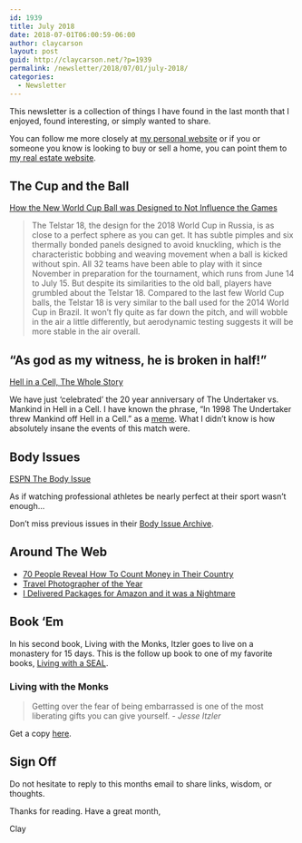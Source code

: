 ```yaml
---
id: 1939
title: July 2018
date: 2018-07-01T06:00:59-06:00
author: claycarson
layout: post
guid: http://claycarson.net/?p=1939
permalink: /newsletter/2018/07/01/july-2018/
categories:
  - Newsletter
---
```

This newsletter is a collection of things I have found in the last month that I enjoyed, found interesting, or simply wanted to share.

You can follow me more closely at <a href="http://claycarson.net" title="Personal Website">my personal website</a> or if you or someone you know is looking to buy or sell a home, you can point them to <a href="http://claycarson.com" title="Business Website ">my real estate website</a>.

<h2>The Cup and the Ball</h2>

<a href="https://www.popsci.com/world-cup-ball-design#page-2" title="How the new World Cup ball was designed to not influence the games">How the New World Cup Ball was Designed to Not Influence the Games</a>

<blockquote>
  The Telstar 18, the design for the 2018 World Cup in Russia, is as close to a perfect sphere as you can get. It has subtle pimples and six thermally bonded panels designed to avoid knuckling, which is the characteristic bobbing and weaving movement when a ball is kicked without spin. All 32 teams have been able to play with it since November in preparation for the tournament, which runs from June 14 to July 15. But despite its similarities to the old ball, players have grumbled about the Telstar 18. Compared to the last few World Cup balls, the Telstar 18 is very similar to the ball used for the 2014 World Cup in Brazil. It won’t fly quite as far down the pitch, and will wobble in the air a little differently, but aerodynamic testing suggests it will be more stable in the air overall.
</blockquote>

<h2>“As god as my witness, he is broken in half!”</h2>

<a href="https://www.youtube.com/watch?feature=youtu.be&amp;v=wPNaWr5SVq0&amp;app=desktop">Hell in a Cell, The Whole Story</a>

We have just ‘celebrated’ the 20 year anniversary of The Undertaker vs. Mankind in Hell in a Cell. I have known the phrase, “In 1998 The Undertaker threw Mankind off Hell in a Cell.” as a <a href="http://knowyourmeme.com/memes/the-undertaker-threw-mankind-off-hell-in-a-cell" title="meme">meme</a>. What I didn’t know is how absolutely insane the events of this match were.

<h2>Body Issues</h2>

<a href="http://www.espn.com/espn/feature/story/_/id/23851669/espn-body-issue-2018" title="The Body Issue">ESPN The Body Issue</a>

As if watching professional athletes be nearly perfect at their sport wasn’t enough...

Don’t miss previous issues in their <a href="http://www.espn.com/espn/feature/story/_/id/23584667/body-issue-archive#!sports">Body Issue Archive</a>.

<h2>Around The Web</h2>

<ul>
<li><a href="https://youtu.be/lx3QlyeG_mI" title="70 People Reveal How To Count Money in Their Country">70 People Reveal How To Count Money in Their Country</a></li>
<li><a href="http://travel.nationalgeographic.com/photographer-of-the-year-2018/gallery/winners-all/1/" title="Travel Photographer of the Year">Travel Photographer of the Year</a></li>
<li><a href="https://www.theatlantic.com/technology/archive/2018/06/amazon-flex-workers/563444/" title="Delivered packages for amazon">I Delivered Packages for Amazon and it was a Nightmare</a></li>
</ul>

<h2>Book ‘Em</h2>

In his second book, Living with the Monks, Itzler goes to live on a monastery for 15 days. This is the follow up book to one of my favorite books, <a href="https://www.amazon.com/Living-SEAL-Training-Toughest-Planet-ebook/dp/B00U6DNZB2/ref=sr_1_1?s=books&amp;ie=UTF8&amp;qid=1529938723&amp;sr=1-1&amp;keywords=living+with+a+seal">Living with a SEAL</a>.

<h3>Living with the Monks</h3>

<blockquote>
  Getting over the fear of being embarrassed is one of the most liberating gifts you can give yourself.
  <em>- Jesse Itzler</em>
</blockquote>

Get a copy <a href="https://www.amazon.com/Living-Monks-Turning-Happiness-Gratitude/dp/1478993421" title="Living with the Monks">here</a>.

<h2>Sign Off</h2>

Do not hesitate to reply to this months email to share links, wisdom, or thoughts.

Thanks for reading. Have a great month,

Clay